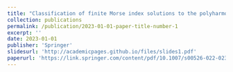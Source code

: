 ```yaml
---
title: "Classification of finite Morse index solutions to the polyharmonic Hénon equation"
collection: publications
permalink: /publication/2023-01-01-paper-title-number-1
excerpt: ''
date: 2023-01-01
publisher: 'Springer'
slidesurl: 'http://academicpages.github.io/files/slides1.pdf'
paperurl: 'https://link.springer.com/content/pdf/10.1007/s00526-022-02361-x.pdf'
---
```


